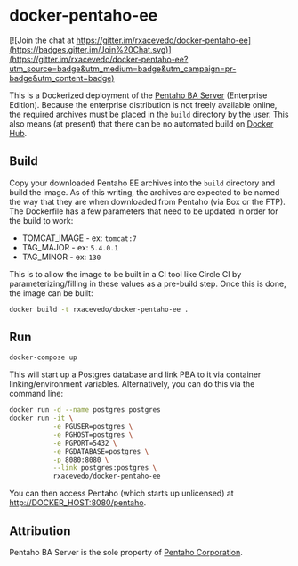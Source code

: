 # docker-pentaho-ee

[![Join the chat at https://gitter.im/rxacevedo/docker-pentaho-ee](https://badges.gitter.im/Join%20Chat.svg)](https://gitter.im/rxacevedo/docker-pentaho-ee?utm_source=badge&utm_medium=badge&utm_campaign=pr-badge&utm_content=badge)

This is a Dockerized deployment of the [Pentaho BA Server](http://www.pentaho.com/product/business-visualization-analytics) (Enterprise Edition). Because the enterprise distribution is not freely available online, the required archives must be placed in the `build` directory by the user. This also means (at present) that there can be no automated build on [Docker Hub](https://hub.docker.com/).

## Build

Copy your downloaded Pentaho EE archives into the `build` directory and build the image. As of this writing, the archives are expected to be named the way that they are when downloaded from Pentaho (via Box or the FTP). The Dockerfile has a few parameters that need to be updated in order for the build to work:

- TOMCAT_IMAGE - ex: `tomcat:7`
- TAG_MAJOR - ex: `5.4.0.1`
- TAG_MINOR - ex: `130`

This is to allow the image to be built in a CI tool like Circle CI by parameterizing/filling in these values as a pre-build step. Once this is done, the image can be built:

```bash
docker build -t rxacevedo/docker-pentaho-ee .
```

## Run

```bash
docker-compose up
```

This will start up a Postgres database and link PBA to it via container linking/environment variables. Alternatively, you can do this via the command line:

```bash
docker run -d --name postgres postgres
docker run -it \
           -e PGUSER=postgres \
           -e PGHOST=postgres \
           -e PGPORT=5432 \
           -e PGDATABASE=postgres \
           -p 8080:8080 \
           --link postgres:postgres \
           rxacevedo/docker-pentaho-ee
```

You can then access Pentaho (which starts up unlicensed) at [http://DOCKER_HOST:8080/pentaho](http://DOCKER_HOST:8080/pentaho).

## Attribution
Pentaho BA Server is the sole property of [Pentaho Corporation](http://www.pentaho.com/).
